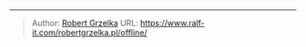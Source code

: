 # 



---

> Author: [Robert Grzelka](https://robert.grzelka.pl)
> URL: https://www.ralf-it.com/robertgrzelka.pl/offline/

